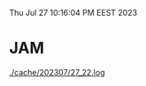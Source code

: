 Thu Jul 27 10:16:04 PM EEST 2023
# JAM
<a href='./cache/202307/27_22.log'>./cache/202307/27_22.log</a>
